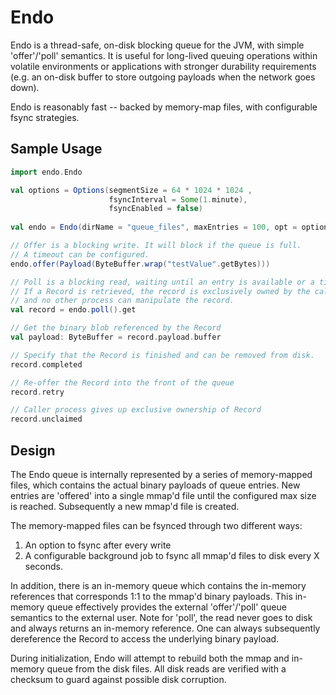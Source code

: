 # Endo

Endo is a thread-safe, on-disk blocking queue for the JVM, with simple 'offer'/'poll' semantics. 
It is useful for long-lived queuing operations within volatile environments or applications with 
stronger durability requirements (e.g. an on-disk buffer to store outgoing payloads when the
network goes down).

Endo is reasonably fast -- backed by memory-map files, with configurable fsync strategies.

## Sample Usage

```scala
import endo.Endo

val options = Options(segmentSize = 64 * 1024 * 1024 , 
                      fsyncInterval = Some(1.minute), 
                      fsyncEnabled = false)
                      
val endo = Endo(dirName = "queue_files", maxEntries = 100, opt = options)

// Offer is a blocking write. It will block if the queue is full. 
// A timeout can be configured.
endo.offer(Payload(ByteBuffer.wrap("testValue".getBytes)))

// Poll is a blocking read, waiting until an entry is available or a timeout occurs.
// If a Record is retrieved, the record is exclusively owned by the caller process 
// and no other process can manipulate the record.
val record = endo.poll().get

// Get the binary blob referenced by the Record
val payload: ByteBuffer = record.payload.buffer 

// Specify that the Record is finished and can be removed from disk.
record.completed 

// Re-offer the Record into the front of the queue
record.retry 

// Caller process gives up exclusive ownership of Record
record.unclaimed
```

## Design

The Endo queue is internally represented by a series of memory-mapped files, which contains the 
actual binary payloads of queue entries. New entries are 'offered' into a single mmap'd file until the
configured max size is reached. Subsequently a new mmap'd file is created. 

The memory-mapped files can be fsynced through two different ways: 
  1. An option to fsync after every write 
  2. A configurable background job to fsync all mmap'd files to disk every X seconds.
  
In addition, there is an in-memory queue which contains the in-memory references that 
corresponds 1:1 to the mmap'd binary payloads. This in-memory queue effectively provides the
external 'offer'/'poll' queue semantics to the external user. Note for 'poll', the read never goes 
to disk and always returns an in-memory reference. One can always subsequently dereference the Record
to access the underlying binary payload.

During initialization, Endo will attempt to rebuild both the mmap and in-memory queue from the disk files.
All disk reads are verified with a checksum to guard against possible disk corruption.

